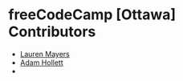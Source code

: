 # freeCodeCamp [Ottawa] Contributors

- [Lauren Mayers](https://github.com/laurenmayers)
- [Adam Hollett](https://github.com/adamhollett)
-

